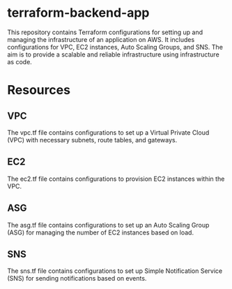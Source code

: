 # terraform-backend-app
This repository contains Terraform configurations for setting up and managing the infrastructure of an application on AWS. It includes configurations for VPC, EC2 instances, Auto Scaling Groups, and SNS. The aim is to provide a scalable and reliable infrastructure using infrastructure as code.

# Resources

## VPC
The vpc.tf file contains configurations to set up a Virtual Private Cloud (VPC) with necessary subnets, route tables, and gateways.
## EC2
The ec2.tf file contains configurations to provision EC2 instances within the VPC.
## ASG
The asg.tf file contains configurations to set up an Auto Scaling Group (ASG) for managing the number of EC2 instances based on load.
## SNS
The sns.tf file contains configurations to set up Simple Notification Service (SNS) for sending notifications based on events.
